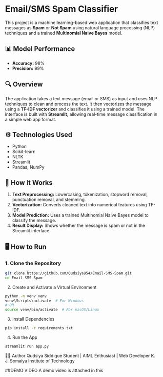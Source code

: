 # Email/SMS Spam Classifier

This project is a machine learning-based web application that classifies text messages as **Spam** or **Not Spam** using natural language processing (NLP) techniques and a trained **Multinomial Naive Bayes** model.

## 📊 Model Performance
- **Accuracy:** 98%
- **Precision:** 99%

## 🔍 Overview
The application takes a text message (email or SMS) as input and uses NLP techniques to clean and process the text. It then vectorizes the message using a **TF-IDF vectorizer** and classifies it using a trained model. The interface is built with **Streamlit**, allowing real-time message classification in a simple web app format.

## ⚙️ Technologies Used
- Python
- Scikit-learn
- NLTK
- Streamlit
- Pandas, NumPy

## 🧠 How It Works
1. **Text Preprocessing:** Lowercasing, tokenization, stopword removal, punctuation removal, and stemming.
2. **Vectorization:** Converts cleaned text into numerical features using TF-IDF.
3. **Model Prediction:** Uses a trained Multinomial Naive Bayes model to classify the message.
4. **Result Display:** Shows whether the message is spam or not in the Streamlit interface.

## 🖥️ How to Run

### 1. Clone the Repository
```bash
git clone https://github.com/Qudsiya954/Email-SMS-Spam.git
cd Email-SMS-Spam
```
2. Create and Activate a Virtual Environment
```bash
python -m venv venv
venv\Scripts\activate  # For Windows
# OR
source venv/bin/activate  # For macOS/Linux
```

3. Install Dependencies
```bash
pip install -r requirements.txt
```
4. Run the App
```bash
streamlit run app.py
```


👩‍💻 Author
Qudsiya Siddique
Student | AIML Enthusiast | Web Developer
K. J. Somaiya Institute of Technology

##DEMO VIDEO
A demo video is attached in this
